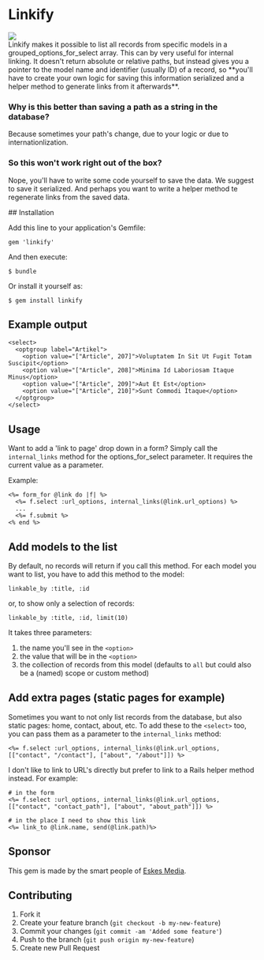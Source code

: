 # Linkify


<div style="float: left"><img src="http://server6.dagjeweg.nl/afb/select.png" /></div>
<div style="float: left">
Linkify makes it possible to list all records from specific models in a grouped_options_for_select array. This can by very useful for internal linking. It doesn't return absolute or relative paths, but instead gives you a pointer to the model name and identifier (usually ID) of a record, so **you'll have to create your own logic for saving this information serialized and a helper method to generate links from it afterwards**.

### Why is this better than saving a path as a string in the database?
Because sometimes your path's change, due to your logic or due to internationlization.

### So this won't work right out of the box?
Nope, you'll have to write some code yourself to save the data. We suggest to save it serialized. And perhaps you want to write a helper method te regenerate links from the saved data.
</div>
## Installation

Add this line to your application's Gemfile:

    gem 'linkify'

And then execute:

    $ bundle

Or install it yourself as:

    $ gem install linkify

## Example output
    <select>
      <optgroup label="Artikel">
        <option value="["Article", 207]">Voluptatem In Sit Ut Fugit Totam Suscipit</option>
        <option value="["Article", 208]">Minima Id Laboriosam Itaque Minus</option>
        <option value="["Article", 209]">Aut Et Est</option>
        <option value="["Article", 210]">Sunt Commodi Itaque</option>
      </optgroup>
    </select>
## Usage

Want to add a 'link to page' drop down in a form? Simply call the `internal_links` method for the options_for_select parameter. It requires the current value as a parameter.

Example:

    <%= form_for @link do |f| %>
      <%= f.select :url_options, internal_links(@link.url_options) %>
      ...
      <%= f.submit %>
    <% end %>

## Add models to the list

By default, no records will return if you call this method. For each model you want to list, you have to add this method to the model:

    linkable_by :title, :id

or, to show only a selection of records:

    linkable_by :title, :id, limit(10)
    
It takes three parameters:

1. the name you'll see in the `<option>`
2. the value that will be in the `<option>`
3. the collection of records from this model (defaults to `all` but could also be a (named) scope or custom method)
  
## Add extra pages (static pages for example)
Sometimes you want to not only list records from the database, but also static pages: home, contact, about, etc. To add these to the `<select>` too, you can pass them as a parameter to the `internal_links` method:
  
    <%= f.select :url_options, internal_links(@link.url_options, [["contact", "/contact"], ["about", "/about"]]) %>
    
I don't like to link to URL's directly but prefer to link to a Rails helper method instead. For example:
    
    # in the form
    <%= f.select :url_options, internal_links(@link.url_options, [["contact", "contact_path"], ["about", "about_path"]]) %>
    
    # in the place I need to show this link
    <%= link_to @link.name, send(@link.path)%>

## Sponsor
This gem is made by the smart people of [Eskes Media](http://www.eskesmedia.nl/ "Eskes Media").

## Contributing

1. Fork it
2. Create your feature branch (`git checkout -b my-new-feature`)
3. Commit your changes (`git commit -am 'Added some feature'`)
4. Push to the branch (`git push origin my-new-feature`)
5. Create new Pull Request


